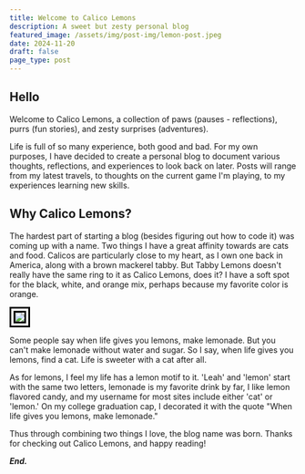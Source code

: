 ```yaml
---
title: Welcome to Calico Lemons
description: A sweet but zesty personal blog
featured_image: /assets/img/post-img/lemon-post.jpeg
date: 2024-11-20
draft: false
page_type: post
---
```


## Hello

Welcome to Calico Lemons, a collection of paws (pauses - reflections), purrs (fun stories), and zesty surprises (adventures). 

Life is full of so many experience, both good and bad. For my own purposes, I have decided to create a personal blog to document various thoughts, reflections, and experiences to look back on later. Posts will range from my latest travels, to thoughts on the current game I'm playing, to my experiences learning new skills.

## Why Calico Lemons?

The hardest part of starting a blog (besides figuring out how to code it) was coming up with a name. Two things I have a great affinity towards are cats and food. Calicos are particularly close to my heart, as I own one back in America, along with a brown mackerel tabby. But Tabby Lemons doesn't really have the same ring to it as Calico Lemons, does it? I have a soft spot for the black, white, and orange mix, perhaps because my favorite color is orange.

<img class="img-fluid" src="/assets/img/home-bg.jpeg" style="border: 10px double #000;">

<span class="caption text-muted">Some people say when life gives you lemons, make lemonade. But you can't make lemonade without water and sugar. So I say, when life gives you lemons, find a cat. Life is sweeter with a cat after all.</span>

As for lemons, I feel my life has a lemon motif to it. 'Leah' and 'lemon' start with the same two letters, lemonade is my favorite drink by far, I like lemon flavored candy, and my username for most sites include either 'cat' or 'lemon.' On my college graduation cap, I decorated it with the quote "When life gives you lemons, make lemonade." 

Thus through combining two things I love, the blog name was born. Thanks for checking out Calico Lemons, and happy reading!

***End.***